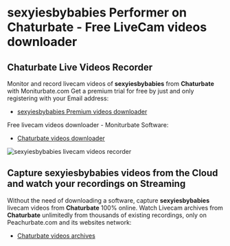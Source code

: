 # sexyiesbybabies Performer on Chaturbate - Free LiveCam videos downloader

## Chaturbate Live Videos Recorder

Monitor and record livecam videos of **sexyiesbybabies** from **Chaturbate** with Moniturbate.com
Get a premium trial for free by just and only registering with your Email address:
* [sexyiesbybabies Premium videos downloader](https://moniturbate.com/request-demo-licence-key.html)

Free livecam videos downloader - Moniturbate Software:
* [Chaturbate videos downloader](https://moniturbate.com/moniturbate-download-software.html)

![sexyiesbybabies livecam videos recorder](https://peachurnet.com/templates/moniturbate-software.png)


## Capture sexyiesbybabies videos from the Cloud and watch your recordings on Streaming

Without the need of downloading a software, capture **sexyiesbybabies** livecam videos from **Chaturbate** 100% online.
Watch Livecam archives from **Chaturbate** unlimitedly from thousands of existing recordings, only on Peachurbate.com and its websites network:
* [Chaturbate videos archives](https://peachurnet.com/)